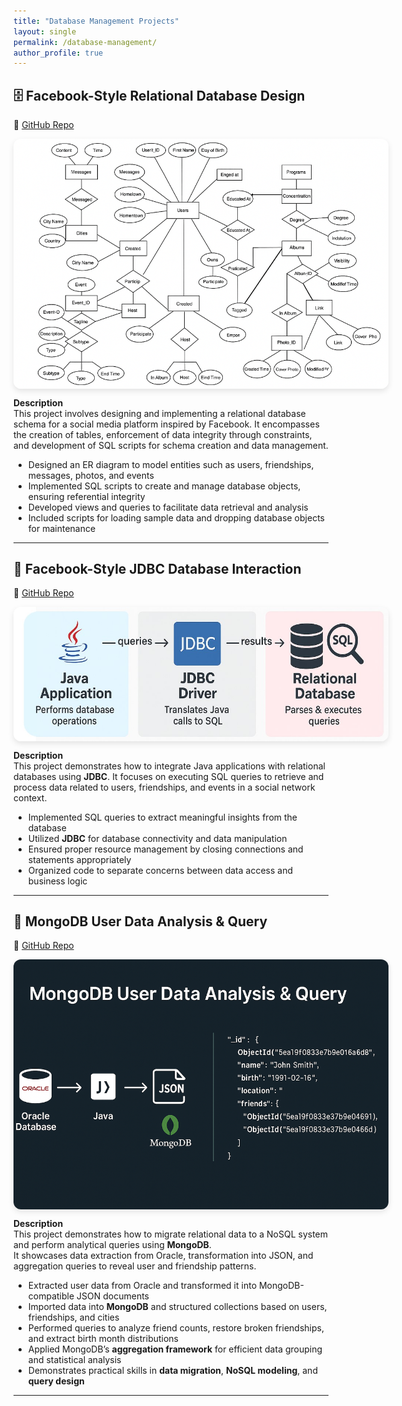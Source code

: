 ```yaml
---
title: "Database Management Projects"
layout: single
permalink: /database-management/
author_profile: true
---
```


## 🗄️ Facebook-Style Relational Database Design  
🔗 [GitHub Repo](https://github.com/oscar10408/FaceBook-Database-Construction)

<div style="display: flex; flex-wrap: wrap; gap: 2rem; align-items: center;">

<img src="../assets/images/facebook_db_schema.jpg" alt="Facebook Database Schema" style="max-width: 600px; border-radius: 12px; box-shadow: 0 4px 10px rgba(0,0,0,0.1);">

</div>

**Description**  
This project involves designing and implementing a relational database schema for a social media platform inspired by Facebook. It encompasses the creation of tables, enforcement of data integrity through constraints, and development of SQL scripts for schema creation and data management.

- Designed an ER diagram to model entities such as users, friendships, messages, photos, and events
- Implemented SQL scripts to create and manage database objects, ensuring referential integrity
- Developed views and queries to facilitate data retrieval and analysis
- Included scripts for loading sample data and dropping database objects for maintenance

---

## 🔗 Facebook-Style JDBC Database Interaction  
🔗 [GitHub Repo](https://github.com/oscar10408/facebook-JDBC)

<div style="display: flex; flex-wrap: wrap; gap: 2rem; align-items: center;">

<img src="../assets/images/facebook_jdbc_schema.jpg" alt="Facebook JDBC Schema" style="max-width: 600px; border-radius: 12px; box-shadow: 0 4px 10px rgba(0,0,0,0.1);">

</div>

**Description**  
This project demonstrates how to integrate Java applications with relational databases using **JDBC**. It focuses on executing SQL queries to retrieve and process data related to users, friendships, and events in a social network context.

- Implemented SQL queries to extract meaningful insights from the database
- Utilized **JDBC** for database connectivity and data manipulation
- Ensured proper resource management by closing connections and statements appropriately
- Organized code to separate concerns between data access and business logic

---

## 🍃 MongoDB User Data Analysis & Query  
🔗 [GitHub Repo](https://github.com/oscar10408/MongoDB-User-Data-Analysis-and-Query)

<div style="display: flex; flex-wrap: wrap; gap: 2rem; align-items: center;">

<img src="../assets/images/mongodb_user_analysis.jpg" alt="MongoDB User Analysis" style="max-width: 600px; border-radius: 12px; box-shadow: 0 4px 10px rgba(0,0,0,0.1);">

</div>

**Description**  
This project demonstrates how to migrate relational data to a NoSQL system and perform analytical queries using **MongoDB**.  
It showcases data extraction from Oracle, transformation into JSON, and aggregation queries to reveal user and friendship patterns.

- Extracted user data from Oracle and transformed it into MongoDB-compatible JSON documents  
- Imported data into **MongoDB** and structured collections based on users, friendships, and cities  
- Performed queries to analyze friend counts, restore broken friendships, and extract birth month distributions  
- Applied MongoDB’s **aggregation framework** for efficient data grouping and statistical analysis  
- Demonstrates practical skills in **data migration**, **NoSQL modeling**, and **query design**  

---
